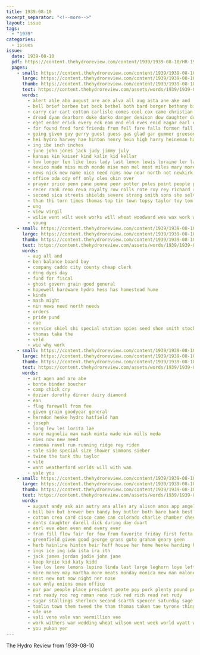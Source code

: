 ```yaml
---
title: 1939-08-10
excerpt_separator: "<!--more-->"
layout: issue
tags:
  - "1939"
categories:
  - issues
issue:
  date: 1939-08-10
  pdf: https://content.thehydroreview.com/content/1939/1939-08-10/HR-1939-08-10.pdf
  pages:
    - small: https://content.thehydroreview.com/content/1939/1939-08-10/small/HR-1939-08-10-01.jpg
      large: https://content.thehydroreview.com/content/1939/1939-08-10/large/HR-1939-08-10-01.jpg
      thumb: https://content.thehydroreview.com/content/1939/1939-08-10/thumbnails/HR-1939-08-10-01.jpg
      text: https://content.thehydroreview.com/assets/words/1939/1939-08-10/HR-1939-08-10-01.txt
      words:
        - alert able abo august are ace alva all aug asta ane ake and
        - bell brief barbee but beck bethel both bard borger bethany bie birth bir business beat beng box boys baptist blanche born burg bank ber body burch begin bas blown been barber brown brother boy best bee back
        - carry car cart cotton carlisle comes cool cox came christian congress caddo cecil clase child clifton care church chaples can county college che cor cen clinton city
        - dread dyan dearborn duke darko danger denison dow daughter doffing day don david down daughters drop deputy daily
        - eget ender erick every eck eam end eld eves enid eagar earl ell ear eugene
        - for found fred ford friends from fell fare falls former fall far fer fry fast first friday fire farmer fight
        - going given guy gerry guest guess gas glad gar gummer greeson
        - hei hydro harvey hae hinton henry hein high harry heineman harold home has hay hutton him huge hughe hem heart hed hermes held house heger hoa hands had hot her harles hurt howard
        - ing ibe inch inches
        - june john jones jack judy jimmy july
        - kansas kin kaiser kind kalin kid kellar
        - low longer len like loos lady last lemon lewis loraine ler lake light little
        - mexico made miss much monde mise men mel most miles mary more many monday march miller mable matter missouri morning mak maurine must mee matt martins mess man might
        - news nick new name nice need nims now near north not newkirk ned
        - office oda ody off only oles okin over
        - prayer price penn pane penne peer potter poles point people patricia peter park pry pee pops pitzer pearl pleasant pie peng pone placer page pound proud pat
        - recer rank reno reva royalty row rolls rote roy rey richard rather rain reece rand ridge rel roll road rea ruth
        - second sica streets shields severe strang smith sons she selves saturday side saving say seats sunday south schoo storm struck sutton sister sharp said school seer sins son sun slow state september stay seems set see sand seed store story supper still stuart skull
        - than thi torn times thomas top tin town topsy taylor toy tom titel thie too ted texas the tor thur tim taken ten tum them toe trip tex tay
        - ung
        - view virgil
        - wilie went wilt week works will wheat woodward wee wax work wires weather was working williame way with walk winter wes word wiley williams wetzel wines wit while wind weak
        - young
    - small: https://content.thehydroreview.com/content/1939/1939-08-10/small/HR-1939-08-10-02.jpg
      large: https://content.thehydroreview.com/content/1939/1939-08-10/large/HR-1939-08-10-02.jpg
      thumb: https://content.thehydroreview.com/content/1939/1939-08-10/thumbnails/HR-1939-08-10-02.jpg
      text: https://content.thehydroreview.com/assets/words/1939/1939-08-10/HR-1939-08-10-02.txt
      words:
        - aug all and
        - ben balance board buy
        - company caddo city county cheap clerk
        - ding dyes day
        - fund for fiscal
        - ghost govern grain good general
        - hopewell hardware hydro hess has homestead hume
        - kinds
        - mash might
        - nin news need north needs
        - orders
        - pride pund
        - rae
        - service shiel shi special station spies seed shon smith stockton stove
        - thomas take the
        - veld
        - wie why work
    - small: https://content.thehydroreview.com/content/1939/1939-08-10/small/HR-1939-08-10-03.jpg
      large: https://content.thehydroreview.com/content/1939/1939-08-10/large/HR-1939-08-10-03.jpg
      thumb: https://content.thehydroreview.com/content/1939/1939-08-10/thumbnails/HR-1939-08-10-03.jpg
      text: https://content.thehydroreview.com/assets/words/1939/1939-08-10/HR-1939-08-10-03.txt
      words:
        - art agen and aro abe
        - bonte binder boucher
        - comp chick cry
        - dozier dorothy dinner dairy diamond
        - ean
        - flag farewell from fee
        - given grain goodyear general
        - herndon henke hydro hatfield ham
        - joseph
        - long lew les lorita lae
        - mare magnolia man mash minta made min mills meda
        - nies now new need
        - ramona ravel run running ridge rey riden
        - sale side special size shower simmons sieber
        - twine the tank thu taylor
        - vite
        - want weatherford worlds will with wan
        - yale you
    - small: https://content.thehydroreview.com/content/1939/1939-08-10/small/HR-1939-08-10-04.jpg
      large: https://content.thehydroreview.com/content/1939/1939-08-10/large/HR-1939-08-10-04.jpg
      thumb: https://content.thehydroreview.com/content/1939/1939-08-10/thumbnails/HR-1939-08-10-04.jpg
      text: https://content.thehydroreview.com/assets/words/1939/1939-08-10/HR-1939-08-10-04.txt
      words:
        - august andy ask ain autry ana allen ary alison amos app angeles ace are appleman all and aid alexander
        - bill ban but brewer ben bandy boy butler both bare bank best box bacon bake business bring
        - cotton crea card cisco came can colorado charlie chamber cheese crosswhite chan courts comfort cream city college cory coffee come choice cecil cotte court
        - dents daughter darell dick during day duart
        - earl eve eben even end every ever
        - fran fill flow fair for few from favorite friday first fetta favors
        - greenfield given good george grass goto graham geary geen
        - herb hainline hinton heir huff house her home henke harding hafer homa hass hens heidebrecht homer heh hydro herndon hoa holland
        - ings ice ing ida ista ira ith
        - jack james jordan jodie john jane
        - keep kreie kid katy kidd
        - lee lov love lemons lupino linda last large leghorn loye left los like look live lead
        - mire money may martha more meats monday monica mew man malone mayers milk
        - nest new not now night ner nose
        - oak only onions oman office
        - por par people place president peate poy pork plenty pound per page power peat pool palm pepe pounds park pow perkins
        - rat ready roo rog roman reno rick red rich read ret rudy
        - sugar stallings sherlock second scarth spencer saturday sage soap salt stands store sun springs starch son see sat schmidt she seon sunday smiley such said size shope short sister sank stanley shoulder saving snow sylvester sie
        - tomlin town them tweed the than thomas taken tae tyrone thing trip tracy tass
        - ude use
        - vali vene vale van vermillion vee
        - work withers war wedding wheat wilson went week world wyatt was weed well way with waldroup williams woon will
        - you yukon yer
---
```


The Hydro Review from 1939-08-10

<!--more-->

